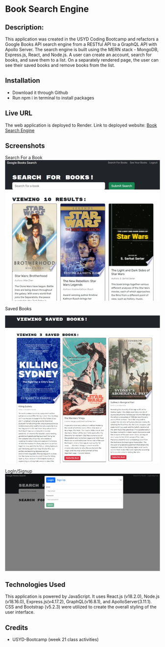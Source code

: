 # Book Search Engine

## Description:
This application was created in the USYD Coding Bootcamp and refactors a Google Books API search engine from a RESTful API to a GraphQL API with Apollo Server. The search engine is built using the MERN stack - MongoDB, Express.js, React, and Node.js. A user can create an account, search for books, and save them to a list. On a separately rendered page, the user can see their saved books and remove books from the list.

## Installation

- Download it through Github
- Run npm i in terminal to install packages


## Live URL

The web application is deployed to Render. Link to deployed website: [Book Search Engine](https://book-search-engine-gkd2.onrender.com/)

## Screenshots

 Search For a Book
![Screenshot](client/public/images/screenshot_1.png.jpg)

Saved Books
 
![Screenshot](client/public/images/screenshot_2.png.jpg)


LogIn/Signup
![Screenshot](client/public/images/screenshot_3.png.jpg)


## Technologies Used

This application is powered by JavaScript. It uses React.js (v18.2.0), Node.js (v18.16.0), Express.js(v4.17.2), GraphQL(v16.8.1), and ApolloServer(3.11.1). CSS and Bootstrap (v5.2.3) were utilized to create the overall styling of the user interface.

## Credits

- USYD-Bootcamp (week 21 class activities)
 